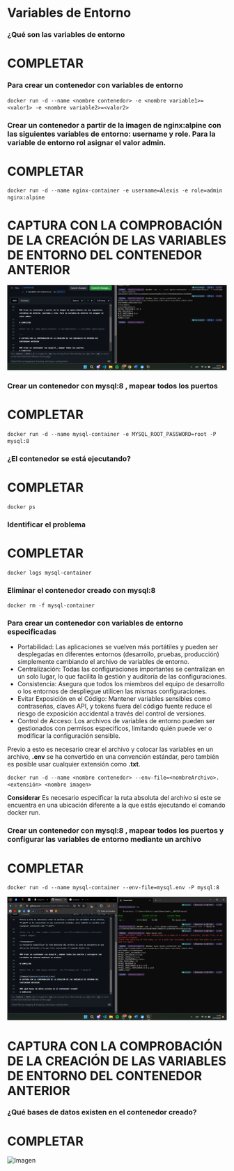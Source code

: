 # Variables de Entorno
### ¿Qué son las variables de entorno
# COMPLETAR

### Para crear un contenedor con variables de entorno

```
docker run -d --name <nombre contenedor> -e <nombre variable1>=<valor1> -e <nombre variable2>=<valor2>
```

### Crear un contenedor a partir de la imagen de nginx:alpine con las siguientes variables de entorno: username y role. Para la variable de entorno rol asignar el valor admin.

# COMPLETAR
```
docker run -d --name nginx-container -e username=Alexis -e role=admin nginx:alpine

```
# CAPTURA CON LA COMPROBACIÓN DE LA CREACIÓN DE LAS VARIABLES DE ENTORNO DEL CONTENEDOR ANTERIOR
![Imagen](imagenes/captura5-2.png)
### Crear un contenedor con mysql:8 , mapear todos los puertos
# COMPLETAR
```
docker run -d --name mysql-container -e MYSQL_ROOT_PASSWORD=root -P mysql:8
```
### ¿El contenedor se está ejecutando?
# COMPLETAR
```
docker ps
```
### Identificar el problema
# COMPLETAR
```
docker logs mysql-container
```
### Eliminar el contenedor creado con mysql:8 
```
docker rm -f mysql-container
```
### Para crear un contenedor con variables de entorno especificadas
- Portabilidad: Las aplicaciones se vuelven más portátiles y pueden ser desplegadas en diferentes entornos (desarrollo, pruebas, producción) simplemente cambiando el archivo de variables de entorno.
- Centralización: Todas las configuraciones importantes se centralizan en un solo lugar, lo que facilita la gestión y auditoría de las configuraciones.
- Consistencia: Asegura que todos los miembros del equipo de desarrollo o los entornos de despliegue utilicen las mismas configuraciones.
- Evitar Exposición en el Código: Mantener variables sensibles como contraseñas, claves API, y tokens fuera del código fuente reduce el riesgo de exposición accidental a través del control de versiones.
- Control de Acceso: Los archivos de variables de entorno pueden ser gestionados con permisos específicos, limitando quién puede ver o modificar la configuración sensible.

Previo a esto es necesario crear el archivo y colocar las variables en un archivo, **.env** se ha convertido en una convención estándar, pero también es posible usar cualquier extensión como **.txt**.
```
docker run -d --name <nombre contenedor> --env-file=<nombreArchivo>.<extensión> <nombre imagen>
```
**Considerar**
Es necesario especificar la ruta absoluta del archivo si este se encuentra en una ubicación diferente a la que estás ejecutando el comando docker run.

### Crear un contenedor con mysql:8 , mapear todos los puertos y configurar las variables de entorno mediante un archivo

# COMPLETAR
```
docker run -d --name mysql-container --env-file=mysql.env -P mysql:8
```
![Imagen](imagenes/captura6-2.png)
# CAPTURA CON LA COMPROBACIÓN DE LA CREACIÓN DE LAS VARIABLES DE ENTORNO DEL CONTENEDOR ANTERIOR 

### ¿Qué bases de datos existen en el contenedor creado?
# COMPLETAR

![Imagen](imagenes/captura13-2.png)
